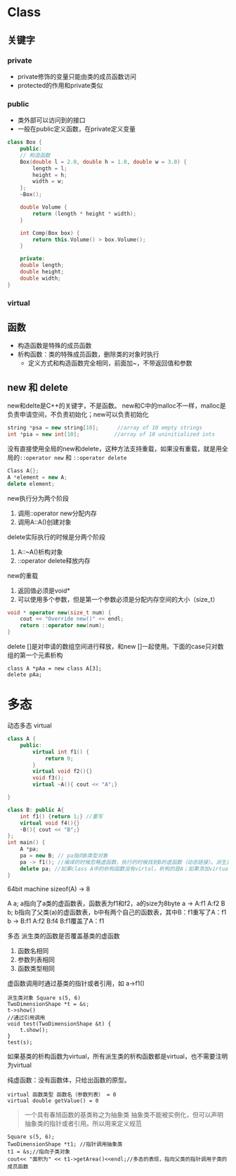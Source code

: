 # Class

## 关键字

### private
- private修饰的变量只能由类的成员函数访问
- protected的作用和private类似

### public
- 类外部可以访问到的接口
- 一般在public定义函数，在private定义变量

```C++
class Box {
    public:
    // 构造函数
    Box(double l = 2.0, double h = 1.0, double w = 3.0) {
        length = l;
        height = h;
        width = w;
    };
    ~Box();

    double Volume {
        return (length * height * width);
    }

    int Comp(Box box) {
        return this.Volume() > box.Volume();
    }

    private:
    double length;
    double height;
    double width;
}
```

### virtual


## 函数
- 构造函数是特殊的成员函数
- 析构函数：类的特殊成员函数，删除类的对象时执行
  - 定义方式和构造函数完全相同，前面加~，不带返回值和参数

## new 和 delete
new和delte是C++的关键字，不是函数。
new和C中的malloc不一样，malloc是负责申请空间，不负责初始化；new可以负责初始化
```C++
string *psa = new string[10];      //array of 10 empty strings
int *pia = new int[10];           //array of 10 uninitialized ints
```

没有直接使用全局的new和delete，这种方法支持重载，如果没有重载，就是用全局的``::operator new`` 和 ``::operator delete``
```C++
Class A{};
A *element = new A;
delete element;
```

new执行分为两个阶段
1. 调用::operator new分配内存
2. 调用A::A()创建对象
   
delete实际执行的时候是分两个阶段
1. A::~A()析构对象
2. ::operator delete释放内存

new的重载
1. 返回值必须是void*
2. 可以使用多个参数，但是第一个参数必须是分配内存空间的大小（size_t）

```C++
void * operator new(size_t num) {
    cout << "Override new()" << endl;
    return ::operator new(num);
}
```

delete []是对申请的数组空间进行释放，和new []一起使用。下面的case只对数组的第一个元素析构
```
class A *pAa = new class A[3];
delete pAa;
```
# 多态

动态多态 virtual
```C++
class A {
    public:
        virtual int f1() {
            return 0;
        }
        virtual void f2(){}
        void f3();
        virtual ~A(){ cout << "A";}

}

class B: public A{
    int f1() {return 1;} //重写
    virtual void f4(){}
    ~B(){ cout << "B";}
};
int main() {
    A *pa;
    pa = new B; // pa指向B类型对象
    pa -> f1(); //编译的时候忽略虚函数，执行的时候找到B的虚函数（动态链接）。派生类的函数覆盖了基类的虚函数
    delete pa; //如果class A中的析构函数没有virtal，析构的是A；如果添加virtual，析构的是B。析构的目的都是析构自己
}
```
64bit machine
sizeof(A) -> 8

A a;
a指向了a类的虚函数表，函数表为f1和f2，a的size为8byte
a -> A:f1 A:f2
B b;
b指向了父类(a)的虚函数表，b中有两个自己的函数表，其中B：f1重写了A：f1
b -> B:f1 A:f2 B:f4
B:f1覆盖了A：f1

多态
派生类的函数是否覆盖基类的虚函数
1. 函数名相同
2. 参数列表相同
3. 函数类型相同

虚函数调用时通过基类的指针或者引用，如
a->f1()

```
派生类对象 Square s(5, 6)
TwoDimensionShape *t = &s;
t->show()
//通过引用调用
void test(TwoDimensionShape &t) {
    t.show();
}
test(s);

```
如果基类的析构函数为virtual，所有派生类的析构函数都是virtual，也不需要注明为virtual

纯虚函数：没有函数体，只给出函数的原型。
```
virtual 函数类型 函数名（参数列表） = 0
virtual double getValue() = 0

```
>一个具有春旭函数的基类称之为抽象类
>抽象类不能被实例化，但可以声明抽象类的指针或者引用。所以用来定义规范
>
```
Square s(5, 6);
TwoDimensionShape *t1; //指针调用抽象类
t1 = &s;//指向子类对象
cout<< "面积为" << t1->getArea()<<endl;//多态的表现，指向父类的指针调用子类的成员函数
```